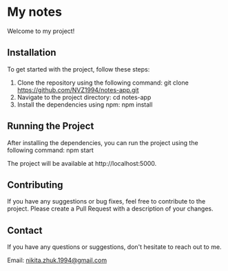 # My notes

Welcome to my project!

## Installation

To get started with the project, follow these steps:

1. Clone the repository using the following command: git clone https://github.com/NVZ1994/notes-app.git
2. Navigate to the project directory: cd notes-app
3. Install the dependencies using npm: npm install
   
## Running the Project

After installing the dependencies, you can run the project using the following command: npm start


The project will be available at http://localhost:5000.

## Contributing

If you have any suggestions or bug fixes, feel free to contribute to the project. Please create a Pull Request with a description of your changes.

## Contact

If you have any questions or suggestions, don't hesitate to reach out to me.

Email: nikita.zhuk.1994@gmail.com
